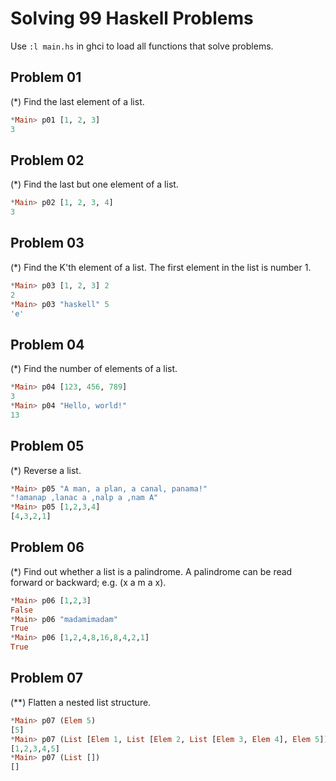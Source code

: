 # Solving 99 Haskell Problems 

Use ```:l main.hs``` in ghci to load all functions that solve problems.

## Problem 01
(*) Find the last element of a list.

``` haskell
*Main> p01 [1, 2, 3]
3
```

## Problem 02
(*) Find the last but one element of a list.

``` haskell
*Main> p02 [1, 2, 3, 4]
3
```

## Problem 03
(*) Find the K'th element of a list. The first element in the list is number 1.

``` haskell
*Main> p03 [1, 2, 3] 2
2
*Main> p03 "haskell" 5
'e'
```

## Problem 04
(*) Find the number of elements of a list.

``` haskell
*Main> p04 [123, 456, 789]
3
*Main> p04 "Hello, world!"
13
```

## Problem 05
(*) Reverse a list.

``` haskell
*Main> p05 "A man, a plan, a canal, panama!"
"!amanap ,lanac a ,nalp a ,nam A"
*Main> p05 [1,2,3,4]
[4,3,2,1]
```

## Problem 06
(*) Find out whether a list is a palindrome. A palindrome can be read forward or backward; e.g. (x a m a x).

``` haskell
*Main> p06 [1,2,3]
False
*Main> p06 "madamimadam"
True
*Main> p06 [1,2,4,8,16,8,4,2,1]
True
```

## Problem 07
(**) Flatten a nested list structure.

``` haskell
*Main> p07 (Elem 5)
[5]
*Main> p07 (List [Elem 1, List [Elem 2, List [Elem 3, Elem 4], Elem 5]])
[1,2,3,4,5]
*Main> p07 (List [])
[]
```

